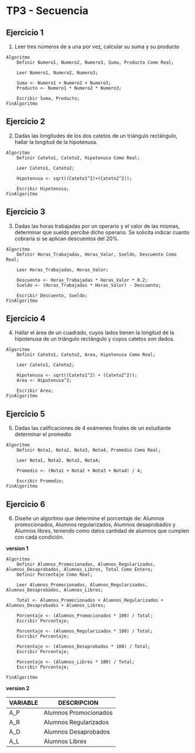 # TP3 - Secuencia

## Ejercicio 1

1. Leer tres números de a una por vez, calcular su suma y su producto

```
Algoritmo
    Definir Numero1, Numero2, Numero3, Suma, Producto Como Real;

    Leer Numero1, Numero2, Numero3;

    Suma <- Numero1 + Numero2 + Numero3;
    Producto <- Numero1 * Numero2 * Numero3;

    Escribir Suma, Producto;
FinAlgoritmo
```

## Ejercicio 2

2. Dadas las longitudes de los dos catetos de un triángulo rectángulo, hallar la longitud de la hipotenusa.

```
Algoritmo
    Definir Cateto1, Cateto2, Hipotenusa Como Real;

    Leer Cateto1, Cateto2;

    Hipotenusa <- sqrt((Cateto1^2)+(Cateto2^2));

    Escribir Hipotenusa;
FinAlgoritmo
```

## Ejercicio 3

3. Dadas  las  horas  trabajadas  por  un  operario  y  el  valor  de  las  mismas,  determinar  que sueldo percibe dicho operario. Se solicita indicar cuanto cobraría si se aplican descuentos del 20%.

```
Algoritmo
    Definir Horas_Trabajadas, Horas_Valor, Sueldo, Descuento Como Real;

    Leer Horas_Trabajadas, Horas_Valor;

    Descuento <- Horas_Trabajadas * Horas_Valor * 0.2;
    Sueldo <- (Horas_Trabajadas * Horas_Valor) - Descuento;

    Escribir Descuento, Sueldo;
FinAlgoritmo
```

## Ejercicio 4

4. Hallar  el  área  de  un  cuadrado,  cuyos  lados  tienen  la  longitud  de  la  hipotenusa  de  un triángulo rectángulo y cuyos catetos son dados.

```
Algoritmo 
    Definir Cateto1, Cateto2, Area, Hipotenusa Como Real;

    Leer Cateto1, Cateto2;

    Hipotenusa <- sqrt((Cateto1^2) + (Cateto2^2));
    Area <- Hipotenusa^2;

    Escribir Area;
FinAlgoritmo
```

## Ejercicio 5

5. Dadas las calificaciones de 4 exámenes finales de un estudiante determinar el promedio

```
Algoritmo
    Definir Nota1, Nota2, Nota3, Nota4, Promedio Como Real;

    Leer Nota1, Nota2, Nota3, Nota4;

    Promedio <- (Nota1 + Nota2 + Nota3 + Nota4) / 4;

    Escribir Promedio;
FinAlgoritmo
```

## Ejercicio 6

6. Diseñe un algoritmo que determine el porcentaje de: Alumnos promocionados, Alumnos regularizados, Alumnos desaprobados y Alumnos libres, teniendo como datos cantidad de alumnos que cumplen con cada condición.

**version 1**
```
Algoritmo
    Definir Alumnos_Promocionados, Alumnos_Regularizados, Alumnos_Desaprobados, Alumnos_Libros, Total Como Entero;
    Definir Porcentaje Como Real;

    Leer Alumnos_Promocionados, Alumnos_Regularizados, Alumnos_Desaprobados, Alumnos_Libres;

    Total <- Alumnos_Promocionados + Alumnos_Regularizados + Alumnos_Desaprobados + Alumnos_Libres;

    Porcentaje <- (Alumnos_Promocionados * 100) / Total;
    Escribir Porcentaje;

    Porcentaje <- (Alumnos_Regularizados * 100) / Total;
    Escribir Porcentaje;

    Porcentaje <- (Alumnos_Desaprobados * 100) / Total;
    Escribir Porcentaje;

    Porcentaje <- (Alumnos_Libres * 100) / Total;
    Escribir Porcentaje;

FinAlgoritmo
```

**version 2**

| VARIABLE | DESCRIPCION |
| -------- | ----------- |
| A_P | Alumnos Promocionados |
| A_R | Alumnos Regularizados |
| A_D | Alumnos Desaprobados |
| A_L | Alumnos Libres |

